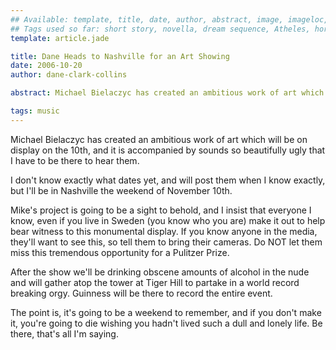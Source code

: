 ```yaml
---
## Available: template, title, date, author, abstract, image, imageloc, tags
## Tags used so far: short story, novella, dream sequence, Atheles, horror, fantasy, dark fantasy, free,gaming, writing craft, fan convention, art, travel, philosophy, music, video
template: article.jade

title: Dane Heads to Nashville for an Art Showing
date: 2006-10-20
author: dane-clark-collins

abstract: Michael Bielaczyc has created an ambitious work of art which will be on display on the 10th, and it is accompanied by sounds created by Dane.

tags: music
---
```


Michael Bielaczyc has created an ambitious work of art which will be on display on the 10th, and it is accompanied by sounds so beautifully ugly that I have to be there to hear them.

<span class="more"></span>

I don't know exactly what dates yet, and will post them when I know exactly, but I'll be in Nashville the weekend of November 10th.

Mike's project is going to be a sight to behold, and I insist that everyone I know, even if you live in Sweden (you know who you are) make it out to help bear witness to this monumental display. If you know anyone in the media, they'll want to see this, so tell them to bring their cameras. Do NOT let them miss this tremendous opportunity for a Pulitzer Prize.

After the show we'll be drinking obscene amounts of alcohol in the nude and will gather atop the tower at Tiger Hill to partake in a world record breaking orgy. Guinness will be there to record the entire event.

The point is, it's going to be a weekend to remember, and if you don't make it, you're going to die wishing you hadn't lived such a dull and lonely life. Be there, that's all I'm saying.
